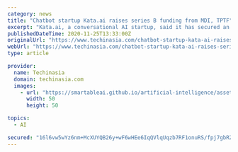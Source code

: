 ```yaml
---
category: news
title: "Chatbot startup Kata.ai raises series B funding from MDI, TPTF"
excerpt: "Kata.ai, a conversational AI startup, said it has secured an undisclosed amount of funding in a round led by the Trans-Pacific Technology fund and MDI Ventures. The Indonesia-based startup plans ..."
publishedDateTime: 2020-11-25T13:33:00Z
originalUrl: "https://www.techinasia.com/chatbot-startup-kata-ai-raises-series-b-funding#!"
webUrl: "https://www.techinasia.com/chatbot-startup-kata-ai-raises-series-b-funding#!"
type: article

provider:
  name: Techinasia
  domain: techinasia.com
  images:
    - url: "https://smartableai.github.io/artificial-intelligence/assets/images/organizations/techinasia.com-50x50.jpg"
      width: 50
      height: 50

topics:
  - AI

secured: "16l6vw5wYz6nm+McXUYQB26y+wF6wHEe6IqQVlqUqzb7RF1onuRS/fpj7gbRZeheDiWacZWBZGvWFNgcjCMx0MVqML5vVv9tSTDkKfSYWPb4ERJB+QYemrmhh0yBFN84fFugdGSrsJy+nh9Q+i3dejYzXwJaolfk3TkHZgq7XBfAYWHozUpghVwhhy2PHNbQrigKNnUruHwJFHRDmyrEHwZS+O3Ys/nxKBHWcoUm56oGIG8Ss6ZVRLfXtqJ0vty+WcnotK5fWsYBT4ZOAUL+3NpCTZI8sx7L6h0wWeymPlhrWGks0gpeE5ysQuWHxcpWZBlf73t+n0TP29Xh8supGbsK+Q9YuYgNYnR6RKyFByo=;nCpGuGcNjVb1PCmykcDXoQ=="
---
```


